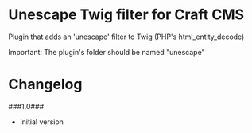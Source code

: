 Unescape Twig filter for Craft CMS
=================

Plugin that adds an 'unescape' filter to Twig (PHP's html_entity_decode)
 
Important:
The plugin's folder should be named "unescape"

Changelog
=================
###1.0###
 - Initial version